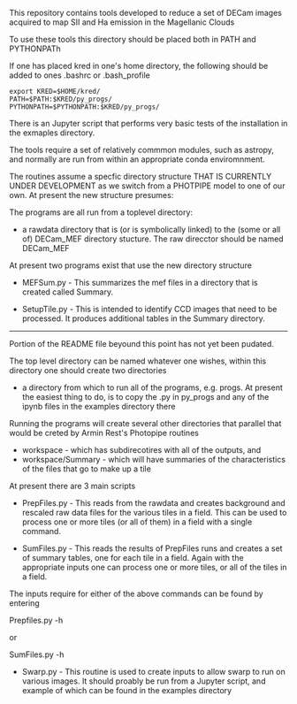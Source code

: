 This repository contains tools developed to reduce a set
of DECam images acquired to map SII and Ha emission in the 
Magellanic Clouds


To use these tools this directory should be placed both
in PATH and PYTHONPATh

If one has placed kred in one's home directory, the following
should be added to ones .bashrc or .bash\_profile

    export KRED=$HOME/kred/
    PATH=$PATH:$KRED/py_progs/
    PYTHONPATH=$PYTHONPATH:$KRED/py_progs/


There is an Jupyter script that performs very basic tests
of the installation in the exmaples directory.

The tools require a set of relatively commmon modules, such
as astropy, and normally are run from within an appropriate 
conda enviromnment.

The routines assume a specfic directory structure THAT IS
CURRENTLY UNDER DEVELOPMENT as we switch from a PHOTPIPE
model to one of our own.  At present the new structure
presumes:

The programs are all run from a toplevel directory:

* a rawdata directory that is (or is symbolically linked) to the
(some or all of) DECam\_MEF directory stucture.  The raw direcctor
should be named DECam\_MEF


At present two programs exist that use the new directory
structure

* MEFSum.py - This summarizes the mef files in a directory 
that is created called Summary.  

* SetupTile.py - This is intended to identify CCD images
that need to be processed.  It produces additional
tables in the Summary directory.

-----

Portion of the README file beyound this point has not
yet been pudated.




The top level directory can be named whatever one wishes,
within this directory one should create two directories


* a directory from which to run all of the programs, e.g. progs.
At present the easiest thing to do, is to copy the .py in py\_progs
and any of the ipynb files in the examples directory there


Running the programs will create several other directories
that parallel that would be creted by Armin Rest's Photopipe routines

* workspace - which has subdirecotires with all of the outputs, and
* workspace/Summary - which will have summaries of the characteristics
of the files that go to make up a tile

At present there are 3 main scripts

* PrepFiles.py  -  This reads from the rawdata and creates background
and rescaled raw data files for the various tiles in a field.  This can
be used to process one or more tiles (or all of them) in a field with 
a single command.

* SumFiles.py -   This reads the results of PrepFiles runs and creates a
set of summary tables, one for each tile in a field.  Again with 
the appropriate inputs one can process one or more tiles, or all of the 
tiles in a field.

The inputs require for either of the above commands can be found by entering

Prepfiles.py -h 

or

SumFiles.py -h


* Swarp.py - This routine is used to create inputs to allow swarp to run
on various images.  It should proably be run from a Jupyter script,
and example of which can be found in the examples directory




